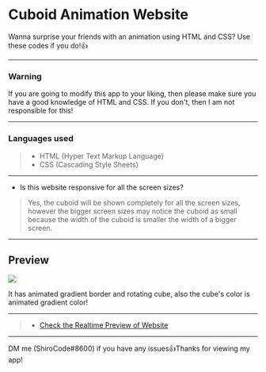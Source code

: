 # Cuboid Animation Website

Wanna surprise your friends with an animation using HTML and CSS? Use these codes if you do!👍

---

### Warning

If you are going to modify this app to your liking, then please make sure you have a good knowledge of HTML and CSS.
If you don't, then I am not responsible for this!

---

### Languages used

> - HTML (Hyper Text Markup Language)
> - CSS (Cascading Style Sheets)

---

- Is this website responsive for all the screen sizes?

> Yes, the cuboid will be shown completely for all the screen sizes, however the bigger screen sizes may notice the cuboid as small because the width of the cuboid is smaller the width of a bigger screen.

---

## Preview

<img src="https://media.discordapp.net/attachments/926000760154644513/938415829140250694/unknown.png?width=796&height=448">

It has animated gradient border and rotating cube, also the cube's color is animated gradient color!

---

> - [Check the Realtime Preview of Website](https://shirocodekidboy.github.io/Cuboid-Animation-Website/)

---

DM me (ShiroCode#8600) if you have any issues👍Thanks for viewing my app!
